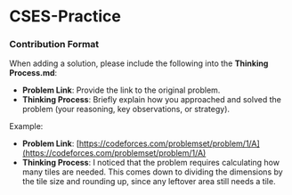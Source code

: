 # CSES-Practice

### Contribution Format  

When adding a solution, please include the following into the **Thinking Process.md**:  

- **Problem Link**: Provide the link to the original problem.  
- **Thinking Process**: Briefly explain how you approached and solved the problem (your reasoning, key observations, or strategy).  

Example:  

- **Problem Link**: [https://codeforces.com/problemset/problem/1/A](https://codeforces.com/problemset/problem/1/A)  
- **Thinking Process**: I noticed that the problem requires calculating how many tiles are needed. This comes down to dividing the dimensions by the tile size and rounding up, since any leftover area still needs a tile.  


